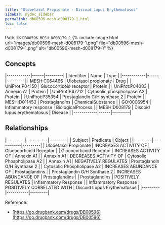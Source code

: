 ```yaml
---
title: "Ulobetasol Propionate - Discoid Lupus Erythematosus"
sidebar: mydoc_sidebar
permalink: db00596-mesh-d008179-1.html
toc: false 
---
```



Path ID: `DB00596_MESH_D008179_1`
{% include image.html url="images/db00596-mesh-d008179-1.png" file="db00596-mesh-d008179-1.png" alt="db00596-mesh-d008179-1" %}

## Concepts

|------------|------|---------|
| Identifier | Name | Type    |
|------------|------|---------|
| MESH:C064466 | Ulobetasol propionate | Drug |
| UniProt:P04150 | Glucocorticoid receptor | Protein |
| UniProt:P04083 | Annexin A1 | Protein |
| UniProt:P47712 | Cytosolic phospholipase A2 | Protein |
| UniProt:P35354 | Prostaglandin G/H synthase 2 | Protein |
| MESH:D011453 | Prostaglandins | ChemicalSubstance |
| GO:0006954 | Inflammatory response | BiologicalProcess |
| MESH:D008179 | Discoid lupus erythematosus | Disease |
|------------|------|---------|

## Relationships

|---------|-----------|---------|
| Subject | Predicate | Object  |
|---------|-----------|---------|
| Ulobetasol Propionate | INCREASES ACTIVITY OF | Glucocorticoid Receptor |
| Glucocorticoid Receptor | INCREASES ACTIVITY OF | Annexin A1 |
| Annexin A1 | DECREASES ACTIVITY OF | Cytosolic Phospholipase A2 |
| Annexin A1 | NEGATIVELY REGULATES | Prostaglandin G/H Synthase 2 |
| Cytosolic Phospholipase A2 | INCREASES ABUNDANCE OF | Prostaglandins |
| Prostaglandin G/H Synthase 2 | INCREASES ABUNDANCE OF | Prostaglandins |
| Prostaglandins | POSITIVELY REGULATES | Inflammatory Response |
| Inflammatory Response | POSITIVELY CORRELATED WITH | Discoid Lupus Erythematosus |
|---------|-----------|---------|

Reference: 
  - [https://go.drugbank.com/drugs/DB00596](https://go.drugbank.com/drugs/DB00596)
